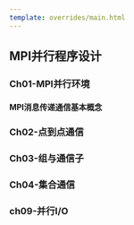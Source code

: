 ```yaml
---
template: overrides/main.html
---
```


## MPI并行程序设计
### Ch01-MPI并行环境
#### MPI消息传递通信基本概念
### Ch02-点到点通信
### Ch03-组与通信子
### Ch04-集合通信
### ch09-并行I/O
